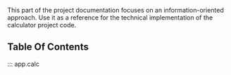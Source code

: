 This part of the project documentation focuses on an information-oriented approach. Use it as a reference for the technical implementation of the calculator project code.

## Table Of Contents
::: app.calc